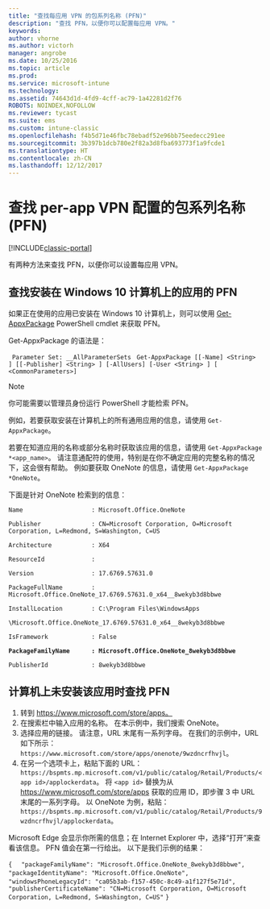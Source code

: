 ```yaml
---
title: "查找每应用 VPN 的包系列名称 (PFN)"
description: "查找 PFN，以便你可以配置每应用 VPN。"
keywords: 
author: vhorne
ms.author: victorh
manager: angrobe
ms.date: 10/25/2016
ms.topic: article
ms.prod: 
ms.service: microsoft-intune
ms.technology: 
ms.assetid: 74643d1d-4fd9-4cff-ac79-1a42281d2f76
ROBOTS: NOINDEX,NOFOLLOW
ms.reviewer: tycast
ms.suite: ems
ms.custom: intune-classic
ms.openlocfilehash: f4b5d71e46fbc78ebadf52e96bb75eedecc291ee
ms.sourcegitcommit: 3b397b1dcb780e2f82a3d8fba693773f1a9fcde1
ms.translationtype: HT
ms.contentlocale: zh-CN
ms.lasthandoff: 12/12/2017
---
```

# <a name="find-a-package-family-name-pfn-for-per-app-vpn-configuration"></a>查找 per-app VPN 配置的包系列名称 (PFN)

[!INCLUDE[classic-portal](../includes/classic-portal.md)]

有两种方法来查找 PFN，以便你可以设置每应用 VPN。

## <a name="find-a-pfn-for-an-app-thats-installed-on-a-windows-10-computer"></a>查找安装在 Windows 10 计算机上的应用的 PFN

如果正在使用的应用已安装在 Windows 10 计算机上，则可以使用 [Get-AppxPackage](https://technet.microsoft.com/library/hh856044.aspx) PowerShell cmdlet 来获取 PFN。

Get-AppxPackage 的语法是：

` Parameter Set: __AllParameterSets`
` Get-AppxPackage [[-Name] <String> ] [[-Publisher] <String> ] [-AllUsers] [-User <String> ] [ <CommonParameters>]`

> [!NOTE]
你可能需要以管理员身份运行 PowerShell 才能检索 PFN。

例如，若要获取安装在计算机上的所有通用应用的信息，请使用 `Get-AppxPackage`。

若要在知道应用的名称或部分名称时获取该应用的信息，请使用 `Get-AppxPackage *<app_name>`。 请注意通配符的使用，特别是在你不确定应用的完整名称的情况下，这会很有帮助。 例如要获取 OneNote 的信息，请使用 `Get-AppxPackage *OneNote`。


下面是针对 OneNote 检索到的信息：

`Name                   : Microsoft.Office.OneNote`

`Publisher              : CN=Microsoft Corporation, O=Microsoft Corporation, L=Redmond, S=Washington, C=US`

`Architecture           : X64`

`ResourceId             :`

`Version                : 17.6769.57631.0`

`PackageFullName        : Microsoft.Office.OneNote_17.6769.57631.0_x64__8wekyb3d8bbwe`

`InstallLocation        : C:\Program Files\WindowsApps`

`\Microsoft.Office.OneNote_17.6769.57631.0_x64__8wekyb3d8bbwe`

`IsFramework            : False`

**`PackageFamilyName      : Microsoft.Office.OneNote_8wekyb3d8bbwe`**

`PublisherId            : 8wekyb3d8bbwe`



## <a name="find-a-pfn-if-the-app-is-not-installed-on-a-computer"></a>计算机上未安装该应用时查找 PFN

1.  转到 https://www.microsoft.com/store/apps。
2.  在搜索栏中输入应用的名称。 在本示例中，我们搜索 OneNote。
3.  选择应用的链接。 请注意，URL 末尾有一系列字母。 在我们的示例中，URL 如下所示：`https://www.microsoft.com/store/apps/onenote/9wzdncrfhvjl`。
4.  在另一个选项卡上，粘贴下面的 URL：`https://bspmts.mp.microsoft.com/v1/public/catalog/Retail/Products/<app id>/applockerdata`。 将 `<app id>` 替换为从 https://www.microsoft.com/store/apps 获取的应用 ID，即步骤 3 中 URL 末尾的一系列字母。 以 OneNote 为例，粘贴：`https://bspmts.mp.microsoft.com/v1/public/catalog/Retail/Products/9wzdncrfhvjl/applockerdata`。

Microsoft Edge 会显示你所需的信息；在 Internet Explorer 中，选择“打开”来查看该信息。 PFN 值会在第一行给出。 以下是我们示例的结果：


`{`
`  "packageFamilyName": "Microsoft.Office.OneNote_8wekyb3d8bbwe",`
`  "packageIdentityName": "Microsoft.Office.OneNote",`
`  "windowsPhoneLegacyId": "ca05b3ab-f157-450c-8c49-a1f127f5e71d",`
`  "publisherCertificateName": "CN=Microsoft Corporation, O=Microsoft Corporation, L=Redmond, S=Washington, C=US"`
`}`
